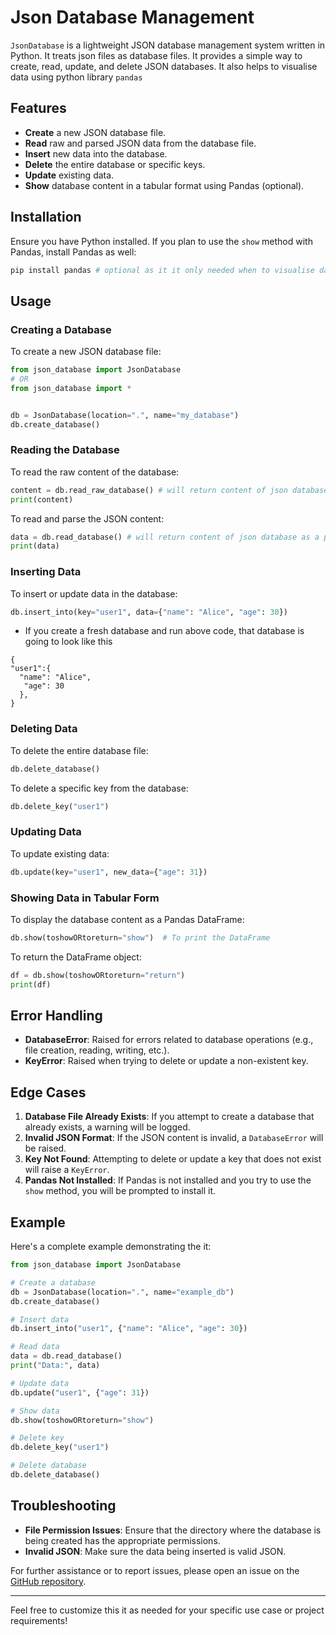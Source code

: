 # Json Database Management

`JsonDatabase` is a lightweight JSON database management system written in Python. It treats json files as database files. It provides a simple way to create, read, update, and delete JSON databases. It also helps to visualise data using python library `pandas`

## Features

- **Create** a new JSON database file.
- **Read** raw and parsed JSON data from the database file.
- **Insert** new data into the database.
- **Delete** the entire database or specific keys.
- **Update** existing data.
- **Show** database content in a tabular format using Pandas (optional).

## Installation

Ensure you have Python installed. If you plan to use the `show` method with Pandas, install Pandas as well:

```bash
pip install pandas # optional as it it only needed when to visualise data
```

## Usage

### Creating a Database

To create a new JSON database file:

```python
from json_database import JsonDatabase
# OR
from json_database import *


db = JsonDatabase(location=".", name="my_database")
db.create_database()
```

### Reading the Database

To read the raw content of the database:

```python
content = db.read_raw_database() # will return content of json database as a string
print(content)
```

To read and parse the JSON content:

```python
data = db.read_database() # will return content of json database as a python dictionary
print(data)
```

### Inserting Data

To insert or update data in the database:

```python
db.insert_into(key="user1", data={"name": "Alice", "age": 30})
```
- If you create a fresh database and run above code, that database is going to look like this
```
{
"user1":{
  "name": "Alice",
   "age": 30
  },
}
```
### Deleting Data

To delete the entire database file:

```python
db.delete_database()
```

To delete a specific key from the database:

```python
db.delete_key("user1")
```

### Updating Data

To update existing data:

```python
db.update(key="user1", new_data={"age": 31})
```

### Showing Data in Tabular Form

To display the database content as a Pandas DataFrame:

```python
db.show(toshowORtoreturn="show")  # To print the DataFrame
```

To return the DataFrame object:

```python
df = db.show(toshowORtoreturn="return")
print(df)
```

## Error Handling

- **DatabaseError**: Raised for errors related to database operations (e.g., file creation, reading, writing, etc.).
- **KeyError**: Raised when trying to delete or update a non-existent key.

## Edge Cases

1. **Database File Already Exists**: If you attempt to create a database that already exists, a warning will be logged.
2. **Invalid JSON Format**: If the JSON content is invalid, a `DatabaseError` will be raised.
3. **Key Not Found**: Attempting to delete or update a key that does not exist will raise a `KeyError`.
4. **Pandas Not Installed**: If Pandas is not installed and you try to use the `show` method, you will be prompted to install it.

## Example

Here's a complete example demonstrating the it:

```python
from json_database import JsonDatabase

# Create a database
db = JsonDatabase(location=".", name="example_db")
db.create_database()

# Insert data
db.insert_into("user1", {"name": "Alice", "age": 30})

# Read data
data = db.read_database()
print("Data:", data)

# Update data
db.update("user1", {"age": 31})

# Show data
db.show(toshowORtoreturn="show")

# Delete key
db.delete_key("user1")

# Delete database
db.delete_database()
```

## Troubleshooting

- **File Permission Issues**: Ensure that the directory where the database is being created has the appropriate permissions.
- **Invalid JSON**: Make sure the data being inserted is valid JSON.

For further assistance or to report issues, please open an issue on the [GitHub repository](https://github.com/baltej223/json_database).

---

Feel free to customize this it as needed for your specific use case or project requirements!
